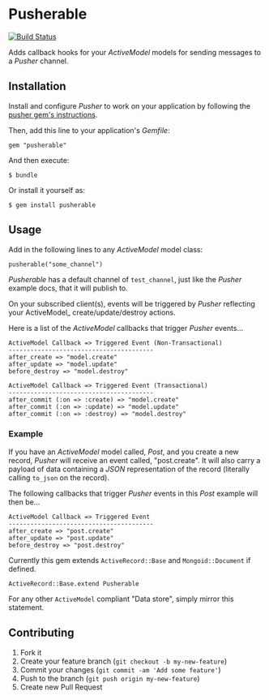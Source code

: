 # Pusherable

[![Build Status](https://travis-ci.org/tonycoco/pusherable.png)](https://travis-ci.org/tonycoco/pusherable)

Adds callback hooks for your _ActiveModel_ models for sending messages to a _Pusher_ channel.

## Installation

Install and configure _Pusher_ to work on your application by following the [pusher gem's instructions](https://github.com/pusher/pusher-gem).

Then, add this line to your application's _Gemfile_:

    gem "pusherable"

And then execute:

    $ bundle

Or install it yourself as:

    $ gem install pusherable

## Usage

Add in the following lines to any _ActiveModel_ model class:

    pusherable("some_channel")

_Pusherable_ has a default channel of `test_channel`, just like the _Pusher_ example docs, that it will publish to.

On your subscribed client(s), events will be triggered by _Pusher_ reflecting your ActiveModel_ create/update/destroy actions.

Here is a list of the _ActiveModel_ callbacks that trigger _Pusher_ events...

    ActiveModel Callback => Triggered Event (Non-Transactional)
    ----------------------------------------
    after_create => "model.create"
    after_update => "model.update"
    before_destroy => "model.destroy"

    ActiveModel Callback => Triggered Event (Transactional)
    ----------------------------------------
    after_commit (:on => :create) => "model.create"
    after_commit (:on => :update) => "model.update"
    after_commit (:on => :destroy) => "model.destroy"

### Example

If you have an _ActiveModel_ model called, _Post_, and you create a new record, _Pusher_ will receive an event called, "post.create".
It will also carry a payload of data containing a _JSON_ representation of the record (literally calling `to_json` on the record).

The following callbacks that trigger _Pusher_ events in this _Post_ example will then be...

    ActiveModel Callback => Triggered Event
    ----------------------------------------
    after_create => "post.create"
    after_update => "post.update"
    before_destroy => "post.destroy"

Currently this gem extends `ActiveRecord::Base` and `Mongoid::Document` if defined.

`ActiveRecord::Base.extend Pusherable`

For any other `ActiveModel` compliant "Data store", simply mirror this statement.

## Contributing

1. Fork it
2. Create your feature branch (`git checkout -b my-new-feature`)
3. Commit your changes (`git commit -am 'Add some feature'`)
4. Push to the branch (`git push origin my-new-feature`)
5. Create new Pull Request
